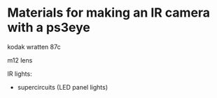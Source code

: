 # Materials for making an IR camera with a ps3eye

kodak wratten 87c

m12 lens

IR lights: 

*   supercircuits (LED panel lights) 